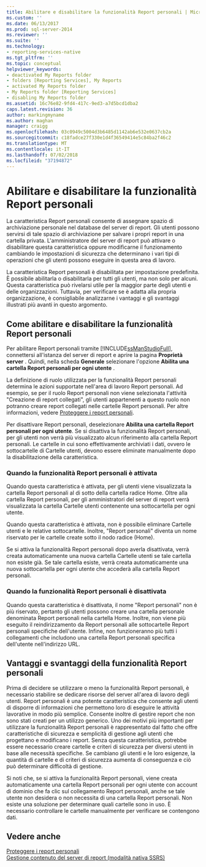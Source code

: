 ```yaml
---
title: Abilitare e disabilitare la funzionalità Report personali | Microsoft Docs
ms.custom: ''
ms.date: 06/13/2017
ms.prod: sql-server-2014
ms.reviewer: ''
ms.suite: ''
ms.technology:
- reporting-services-native
ms.tgt_pltfrm: ''
ms.topic: conceptual
helpviewer_keywords:
- deactivated My Reports folder
- folders [Reporting Services], My Reports
- activated My Reports folder
- My Reports folder [Reporting Services]
- disabling My Reports folder
ms.assetid: 16c76e82-9fd4-417c-9ed3-a7d5bcd1dba2
caps.latest.revision: 36
author: markingmyname
ms.author: maghan
manager: craigg
ms.openlocfilehash: 03c0949c5004d3b6485d1142ab6e532e0637cb2a
ms.sourcegitcommit: c18fadce27f330e1d4f36549414e5c84ba2f46c2
ms.translationtype: MT
ms.contentlocale: it-IT
ms.lasthandoff: 07/02/2018
ms.locfileid: "37194872"
---
```

# <a name="enable-and-disable-my-reports"></a>Abilitare e disabilitare la funzionalità Report personali
  La caratteristica Report personali consente di assegnare spazio di archiviazione personale nel database del server di report. Gli utenti possono servirsi di tale spazio di archiviazione per salvare i propri report in una cartella privata. L'amministratore del server di report può attivare o disabilitare questa caratteristica oppure modificarne il funzionamento cambiando le impostazioni di sicurezza che determinano i vari tipi di operazioni che gli utenti possono eseguire in questa area di lavoro.  
  
 La caratteristica Report personali è disabilitata per impostazione predefinita. È possibile abilitarla o disabilitarla per tutti gli utenti, ma non solo per alcuni. Questa caratteristica può rivelarsi utile per la maggior parte degli utenti e delle organizzazioni. Tuttavia, per verificare se è adatta alla propria organizzazione, è consigliabile analizzarne i vantaggi e gli svantaggi illustrati più avanti in questo argomento.  
  
## <a name="how-to-enable-and-disable-my-reports"></a>Come abilitare e disabilitare la funzionalità Report personali  
 Per abilitare Report personali tramite [!INCLUDE[ssManStudioFull](../../includes/ssmanstudiofull-md.md)], connettersi all'istanza del server di report e aprire la pagina **Proprietà server** . Quindi, nella scheda **Generale** selezionare l'opzione **Abilita una cartella Report personali per ogni utente** .  
  
 La definizione di ruolo utilizzata per la funzionalità Report personali determina le azioni supportate nell'area di lavoro Report personali. Ad esempio, se per il ruolo Report personali non viene selezionata l'attività "Creazione di report collegati", gli utenti appartenenti a questo ruolo non potranno creare report collegati nelle cartelle Report personali. Per altre informazioni, vedere [Proteggere i report personali](../security/secure-my-reports.md).  
  
 Per disattivare Report personali, deselezionare **Abilita una cartella Report personali per ogni utente**. Se si disattiva la funzionalità Report personali, per gli utenti non verrà più visualizzato alcun riferimento alla cartella Report personali. Le cartelle in cui sono effettivamente archiviati i dati, ovvero le sottocartelle di Cartelle utenti, devono essere eliminate manualmente dopo la disabilitazione della caratteristica.  
  
### <a name="when-my-reports-is-activated"></a>Quando la funzionalità Report personali è attivata  
 Quando questa caratteristica è attivata, per gli utenti viene visualizzata la cartella Report personali al di sotto della cartella radice Home. Oltre alla cartella Report personali, per gli amministratori del server di report verrà visualizzata la cartella Cartelle utenti contenente una sottocartella per ogni utente.  
  
 Quando questa caratteristica è attivata, non è possibile eliminare Cartelle utenti e le relative sottocartelle. Inoltre, "Report personali" diventa un nome riservato per le cartelle create sotto il nodo radice (Home).  
  
 Se si attiva la funzionalità Report personali dopo averla disattivata, verrà creata automaticamente una nuova cartella Cartelle utenti se tale cartella non esiste già. Se tale cartella esiste, verrà creata automaticamente una nuova sottocartella per ogni utente che accederà alla cartella Report personali.  
  
### <a name="when-my-reports-is-deactivated"></a>Quando la funzionalità Report personali è disattivata  
 Quando questa caratteristica è disattivata, il nome "Report personali" non è più riservato, pertanto gli utenti possono creare una cartella personale denominata Report personali nella cartella Home. Inoltre, non viene più eseguito il reindirizzamento da Report personali alle sottocartelle Report personali specifiche dell'utente. Infine, non funzioneranno più tutti i collegamenti che includono una cartella Report personali specifica dell'utente nell'indirizzo URL.  
  
## <a name="choosing-to-use-my-reports"></a>Vantaggi e svantaggi della funzionalità Report personali  
 Prima di decidere se utilizzare o meno la funzionalità Report personali, è necessario stabilire se dedicare risorse del server all'area di lavoro degli utenti. Report personali è una potente caratteristica che consente agli utenti di disporre di informazioni che permettono loro di eseguire le attività lavorative in modo più semplice. Consente inoltre di gestire report che non sono stati creati per un utilizzo generico. Uno dei motivi più importanti per utilizzare la funzionalità Report personali è rappresentato dal fatto che offre caratteristiche di sicurezza e semplicità di gestione agli utenti che progettano e modificano i report. Senza questa caratteristica, potrebbe essere necessario creare cartelle e criteri di sicurezza per diversi utenti in base alle necessità specifiche. Se cambiano gli utenti e le loro esigenze, la quantità di cartelle e di criteri di sicurezza aumenta di conseguenza e ciò può determinare difficoltà di gestione.  
  
 Si noti che, se si attiva la funzionalità Report personali, viene creata automaticamente una cartella Report personali per ogni utente con account di dominio che fa clic sul collegamento Report personali, anche se tale utente non desidera o non necessita di una cartella Report personali. Non esiste una soluzione per determinare quali cartelle sono in uso. È necessario controllare le cartelle manualmente per verificare se contengono dati.  
  
## <a name="see-also"></a>Vedere anche  
 [Proteggere i report personali](../security/secure-my-reports.md)   
 [Gestione contenuto del server di report &#40;modalità nativa SSRS&#41;](report-server-content-management-ssrs-native-mode.md)  
  
  
